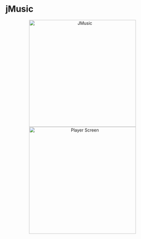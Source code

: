 # jMusic
<p align="center">
  <img src="https://github.com/jcodeNikhil/jCloud/blob/master/Screenshot_1632381253.png" width="350" title="JMusic">
  <img src="https://github.com/jcodeNikhil/jCloud/blob/master/Screenshot_1632381303.png" width="350" title="Player Screen" alt="Player Screen">
</p>
